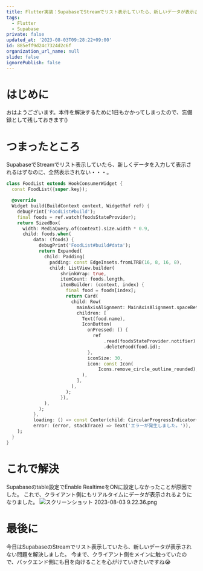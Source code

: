 ```yaml
---
title: Flutter実装：SupabaseでStreamでリスト表示していたら、新しいデータが表示されない
tags:
  - Flutter
  - Supabase
private: false
updated_at: '2023-08-03T09:28:22+09:00'
id: 885eff9d24c7324d2c6f
organization_url_name: null
slide: false
ignorePublish: false
---
```

# はじめに
おはようございます。本件を解決するために1日もかかってしまったので、忘備録として残しておきます()
# つまったところ
SupabaseでStreamでリスト表示していたら、新しくデータを入力して表示されるはずなのに、全然表示されない・・・。
```dart
class FoodList extends HookConsumerWidget {
  const FoodList({super.key});

  @override
  Widget build(BuildContext context, WidgetRef ref) {
    debugPrint('FoodList#build');
    final foods = ref.watch(foodsStateProvider);
    return SizedBox(
      width: MediaQuery.of(context).size.width * 0.9,
      child: foods.when(
          data: (foods) {
            debugPrint('FoodList#build#data');
            return Expanded(
              child: Padding(
                padding: const EdgeInsets.fromLTRB(16, 8, 16, 8),
                child: ListView.builder(
                    shrinkWrap: true,
                    itemCount: foods.length,
                    itemBuilder: (context, index) {
                      final food = foods[index];
                      return Card(
                        child: Row(
                          mainAxisAlignment: MainAxisAlignment.spaceBetween,
                          children: [
                            Text(food.name),
                            IconButton(
                              onPressed: () {
                                ref
                                    .read(foodsStateProvider.notifier)
                                    .deleteFood(food.id);
                              },
                              iconSize: 30,
                              icon: const Icon(
                                  Icons.remove_circle_outline_rounded),
                            ),
                          ],
                        ),
                      );
                    }),
              ),
            );
          },
          loading: () => const Center(child: CircularProgressIndicator()),
          error: (error, stackTrace) => Text('エラーが発生しました。')),
    );
  }
}
```

# これで解決
Supabaseのtable設定でEnable RealtimeをONに設定しなかったことが原因でした。
これで、クライアント側にもリアルタイムにデータが表示されるようになりました。
![スクリーンショット 2023-08-03 9.22.36.png](https://qiita-image-store.s3.ap-northeast-1.amazonaws.com/0/2989029/6784bb1d-5da6-35b0-8815-ee43ae6a039d.png)

# 最後に
今日はSupabaseのStreamでリスト表示していたら、新しいデータが表示されない問題を解決しました。
今まで、クライアント側をメインに触っていたので、バックエンド側にも目を向けることを心がけていきたいですね😭
